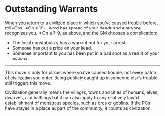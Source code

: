 # Outstanding Warrants
When you return to a civilized place in which you’ve caused trouble before, roll+Cha. ✴On a 10+, word has spread of your deeds and everyone recognizes you. ✴On a 7–9, as above, and the GM chooses a complication:

 - The local constabulary has a warrant out for your arrest.
 - Someone has put a price on your head.
 - Someone important to you has been put in a bad spot as a result of your actions
---  
This move is only for places where you’ve caused trouble, not every patch of civilization you enter. Being publicly caught up in someone else’s trouble still triggers this move.

Civilization generally means the villages, towns and cities of humans, elves, dwarves, and halflings but it can also apply to any relatively  lawful establishment of monstrous species, such as orcs or goblins. If the PCs have stayed in a place as part of the community, it counts as civilization.